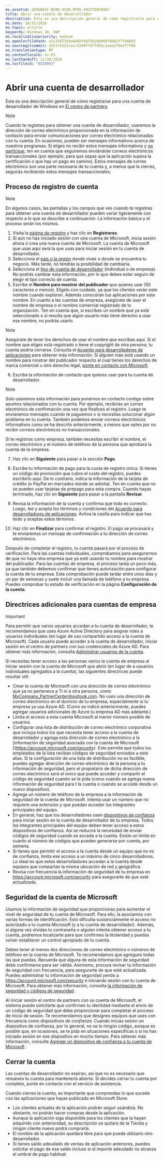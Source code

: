 ```yaml
---
ms.assetid: 284EBA1F-BFB4-4CDA-9F05-4927CDACDAA7
title: Abrir una cuenta de desarrollador
description: Esta es una descripción general de cómo registrarse para una cuenta de desarrollador de Windows de Microsoft Store y otros programas de Microsoft en el centro de partners.
ms.date: 10/31/2018
ms.topic: article
keywords: Windows 10, UWP
ms.localizationpriority: medium
ms.openlocfilehash: e1c2567393e6d6bfab75b2db068f0b61f7fb6893
ms.sourcegitcommit: d2517e522cacc5240f7dffd5bc1eaa278e3f7768
ms.translationtype: MT
ms.contentlocale: es-ES
ms.lasthandoff: 11/30/2018
ms.locfileid: "8324053"
---
```

# <a name="opening-a-developer-account"></a>Abrir una cuenta de desarrollador

Esta es una descripción general de cómo registrarse para una cuenta de desarrollador de Windows en [El centro de partners](https://partner.microsoft.com/dashboard).

> [!NOTE]
> Cuando te registres para obtener una cuenta de desarrollador, usaremos la dirección de correo electrónico proporcionada en la información de contacto para enviar comunicaciones por correo electrónico relacionadas con tu cuenta. En ocasiones, pueden ser mensajes informativos acerca de nuestros programas. Si eliges no recibir estos mensajes informativos y [no participar](http://go.microsoft.com/fwlink/p/?LinkId=533280), ten en cuenta que seguiremos enviándote correos electrónicos transaccionales (por ejemplo, para que sepas que la aplicación supera la certificación o que hay un pago en camino). Estos mensajes de correo electrónico son una parte necesaria de tu cuenta y, a menos que la cierres, seguirás recibiendo estos mensajes transaccionales.

## <a name="the-account-signup-process"></a>Proceso de registro de cuenta

> [!NOTE]
> En algunos casos, las pantallas y los campos que ves cuando te registras para obtener una cuenta de desarrollador pueden variar ligeramente con respecto a lo que se describe a continuación. La información básica y el proceso serán los mismos.

1.  Visita la [página de registro](http://go.microsoft.com/fwlink/p/?LinkId=615100) y haz clic en **Registrarse**.
2.  Si aún no has iniciado sesión con una cuenta de Microsoft, inicia sesión ahora o crea una nueva cuenta de Microsoft. La cuenta de Microsoft que usas aquí será la que usas para iniciar sesión en tu cuenta de desarrollador.
3.  Selecciona el [país o la región](account-types-locations-and-fees.md#developer-account-and-app-submission-markets) donde vives o donde se encuentra tu negocio. Más tarde, no tendrás la posibilidad de cambiarla.
4.  Selecciona el [tipo de cuenta de desarrollador](account-types-locations-and-fees.md) (individual o de empresa). No podrás cambiar esta información, por lo que debes estar seguro de elegir el tipo correcto de cuenta.
5.  Escribe el **Nombre para mostrar del publicador** que quieres usar (50 caracteres o menos). Elígelo con cuidado, ya que los clientes verán este nombre cuando exploren. Además conocerán tus aplicaciones por este nombre. En cuanto a las cuentas de empresa, asegúrate de usar el nombre de empresa o el nombre comercial registrado de tu organización. Ten en cuenta que, si escribes un nombre que ya esté seleccionado o si resulta que algún usuario más tiene derecho a usar ese nombre, no podrás usarlo. 

   > [!NOTE]
   > Asegúrate de tener los derechos de usar el nombre que escribas aquí. Si el nombre que eliges está registrado o tiene el copyright de otra persona, tu cuenta podría cerrarse. Consulta el [Acuerdo para desarrolladores de aplicaciones](https://docs.microsoft.com/legal/windows/agreements/app-developer-agreement) para obtener más información. Si alguien más está usando un nombre para mostrar del publicador respecto al cual tienes los derechos de marca comercial u otro derecho legal, [ponte en contacto con Microsoft](http://go.microsoft.com/fwlink/p/?LinkId=233777).    

6.  Escribe la información de contacto que quieres usar para tu cuenta de desarrollador.

   > [!NOTE]
   > Solo usaremos esta información para ponernos en contacto contigo sobre asuntos relacionados con tu cuenta. Por ejemplo, recibirás un correo electrónico de confirmación una vez que finalices el registro. Luego te enviaremos mensajes cuando te paguemos o si necesitas solucionar algún problema en tu cuenta. También podemos enviar correos electrónicos informativos como se ha descrito anteriormente, a menos que optes por no recibir correos electrónicos no transaccionales.

   Si te registras como empresa, también necesitas escribir el nombre, el correo electrónico y el número de teléfono de la persona que aprobará la cuenta de la empresa.

7.  Haz clic en **Siguiente** para pasar a la sección **Pago**.

8.  Escribe tu información de pago para la cuota de registro única. Si tienes un código de promoción que cubre el coste del registro, puedes escribirlo aquí. De lo contrario, indica la información de la tarjeta de crédito (o PayPal en mercados donde se admita). Ten en cuenta que no se pueden usar tarjetas de prepago para esta compra. Cuando hayas terminado, haz clic en **Siguiente** para pasar a la pantalla **Revisar**.

9.  Revisa la información de la cuenta y confirma que todo es correcto. Luego, lee y acepta los términos y condiciones del [Acuerdo para desarrolladores de aplicaciones](https://docs.microsoft.com/legal/windows/agreements/app-developer-agreement). Activa la casilla para indicar que has leído y aceptas estos términos.

10.  Haz clic en **Finalizar** para confirmar el registro. El pago se procesará y te enviaremos un mensaje de confirmación a tu dirección de correo electrónico.

Después de completar el registro, tu cuenta pasará por el proceso de verificación. Para las cuentas individuales, comprobamos para asegurarnos de que no haya otra empresa que ya esté usando tu nombre para mostrar del publicador. Para las cuentas de empresa, el proceso tarda un poco más, ya que también debemos confirmar que tienes autorización para configurar la cuenta de tu empresa. Esta comprobación puede tardar entre unos días y un par de semanas y suele incluir una llamada de teléfono a tu empresa. Puedes comprobar tu estado de verificación en la página **Configuración de la cuenta**.


## <a name="additional-guidelines-for-company-accounts"></a>Directrices adicionales para cuentas de empresa

> [!IMPORTANT]
> Para permitir que varios usuarios accedan a tu cuenta de desarrollador, te recomendamos que uses Azure Active Directory para asignar roles a usuarios individuales (en lugar de uso compartido acceso a la cuenta de Microsoft). Cada usuario puede acceder a la cuenta de desarrollador, iniciar sesión en el centro de partners con sus credenciales de Azure AD. Para obtener más información, consulta [Administrar usuarios de la cuenta](manage-account-users.md).

Si necesitas tener acceso a las personas varios la cuenta de empresa al iniciar sesión con la cuenta de Microsoft que abrió (en lugar de a usuarios individuales agregados a la cuenta), las siguientes directrices puede resultar útil:

-   Crear la cuenta de Microsoft con una dirección de correo electrónico que ya no pertenece a TI ni a otra persona, como MyCompany_PartnerCenter@outlook.com. No uses una dirección de correo electrónico en el dominio de tu empresa, especialmente si tu empresa ya usa Azure AD. (Como se indicó anteriormente, puedes agregar usuarios adicionales de Azure tu empresa AD más adelante.)
-   Limita el acceso a esta cuenta Microsoft al menor número posible de usuarios.
-   Configurar una lista de distribución de correo electrónico corporativa que incluya todos los que necesita tener acceso a la cuenta de desarrollador y agrega esta dirección de correo electrónico a la [información de seguridad asociada con la cuenta de Microsoft [(https://account.microsoft.com/security). Esto permite que todos los empleados de la lista reciban códigos de seguridad enviados a este alias. Si la configuración de una lista de distribución no es factible, puedes agregar dirección de correo electrónico de la persona a tu información de seguridad, pero el propietario de dicha dirección de correo electrónico será el único que puede acceder y compartir el código de seguridad cuando se le pida (como cuando se agrega nueva información de seguridad para t la cuenta o cuando se accede desde un nuevo dispositivo).
-   Agrega un número de teléfono de la empresa a la información de seguridad de la cuenta de Microsoft. Intenta usar un número que no requiere una extensión y que puedan acceder los integrantes principales del equipo.
-   En general, haz que los desarrolladores usen [dispositivos de confianza](https://support.microsoft.com/help/12369/microsoft-account-add-a-trusted-device) para iniciar sesión en la cuenta de desarrollador de tu empresa. Todos los integrantes principales del equipo deben tener acceso a estos dispositivos de confianza. Así se reducirá la necesidad de enviar códigos de seguridad cuando se acceda a la cuenta. Existe un límite en cuanto al número de códigos que pueden generarse por cuenta, por semana.
-   Si tienes que permitir el acceso a la cuenta desde un equipo que no es de confianza, limita ese acceso a un máximo de cinco desarrolladores. Lo ideal es que estos desarrolladores accedan a la cuenta desde equipos que compartan la misma ubicación de red y geográfica.
-   Revisa con frecuencia la información de seguridad de tu empresa en https://account.microsoft.com/security para asegurarte de que esté actualizada.


## <a name="microsoft-account-security"></a>Seguridad de la cuenta de Microsoft

Usamos la información de seguridad que proporcionas para aumentar el nivel de seguridad de tu cuenta de Microsoft. Para ello, la asociamos con varias formas de identificación. Esto dificulta sustancialmente el acceso no autorizado a tu cuenta Microsoft (y a tu cuenta de desarrollador). Además, si alguna vez olvidas tu contraseña o alguien intenta obtener acceso a tu cuenta, podremos localizarte para que confirmes la titularidad y puedas volver establecer un control apropiado de tu cuenta.

Debes tener al menos dos direcciones de correo electrónico o números de teléfono en la cuenta de Microsoft. Te recomendamos que agregues todas las que puedas. Recuerda que alguna de esta información de seguridad debe confirmarse para ser válida. Asimismo, procura revisar tu información de seguridad con frecuencia, para asegurarte de que esté actualizada. Puedes administrar tu información de seguridad yendo a https://account.microsoft.com/security e iniciando sesión con tu cuenta de Microsoft. Para obtener más información, consulta [la información de seguridad y códigos de seguridad](https://support.microsoft.com/help/12428/microsoft-account-security-info-and-security-codes) .

Al iniciar sesión el centro de partners con su cuenta de Microsoft, el sistema puede solicitarte que confirmes tu identidad mediante el envío de un código de seguridad que debe proporcionar para completar el proceso de inicio de sesión. Te recomendamos que designes equipos que uses con frecuencia como *dispositivos de confianza*. Cuando inicias sesión un dispositivo de confianza, por lo general, no se le ningún código, aunque es posible que, en ocasiones, se te pida en situaciones específicas o si no has iniciado sesión en ese dispositivo en mucho tiempo. Para obtener más información, consulte [Agregar un dispositivo de confianza a tu cuenta de Microsoft](https://support.microsoft.com/help/12369/microsoft-account-add-a-trusted-device) .


## <a name="closing-your-account"></a>Cerrar la cuenta

Las cuentas de desarrollador no expiran, así que no es necesario que renueves tu cuenta para mantenerla abierta. Si decides cerrar tu cuenta por completo, ponte en contacto con el servicio de asistencia.

Cuando cierres la cuenta, es importante que comprendas lo que sucede con las aplicaciones que hayas publicado en Microsoft Store:

-   Los clientes actuales de la aplicación podrán seguir usándola. No obstante, no podrán hacer compras desde la aplicación.
-   Aunque la aplicación siga disponible para los clientes que la hayan adquirido con anterioridad, su descripción se quitará de la Tienda y ningún cliente nuevo podrá comprarla.
-   El nombre de la aplicación quedará libre para que pueda utilizarlo otro desarrollador.
-   Si tienes saldo adeudado de ventas de aplicación anteriores, puedes solicitar el pago de ese saldo incluso si el importe adeudado no alcanza el umbral de pago habitual.
